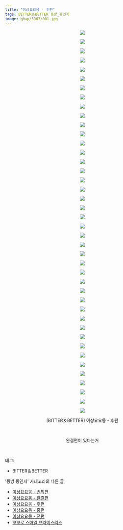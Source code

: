 ```yaml
---
title: "이상요요몽 - 후편"
tags: BITTER＆BETTER 동방_동인지
image: ghap/3067/001.jpg
---
```

<div class="article">
<p style="text-align: center; clear: none; float: none;"><img src="{{ site.nasurl }}/ghap/3067/001.jpg"/></p>
<p style="text-align: center; clear: none; float: none;"><img src="{{ site.nasurl }}/ghap/3067/002.jpg"/></p>
<p style="text-align: center; clear: none; float: none;"><img src="{{ site.nasurl }}/ghap/3067/003.jpg"/></p>
<p style="text-align: center; clear: none; float: none;"><img src="{{ site.nasurl }}/ghap/3067/004.jpg"/></p>
<p style="text-align: center; clear: none; float: none;"><img src="{{ site.nasurl }}/ghap/3067/005.jpg"/></p>
<p style="text-align: center; clear: none; float: none;"><img src="{{ site.nasurl }}/ghap/3067/006.jpg"/></p>
<p style="text-align: center; clear: none; float: none;"><img src="{{ site.nasurl }}/ghap/3067/007.jpg"/></p>
<p style="text-align: center; clear: none; float: none;"><img src="{{ site.nasurl }}/ghap/3067/008.jpg"/></p>
<p style="text-align: center; clear: none; float: none;"><img src="{{ site.nasurl }}/ghap/3067/009.jpg"/></p>
<p style="text-align: center; clear: none; float: none;"><img src="{{ site.nasurl }}/ghap/3067/010.jpg"/></p>
<p style="text-align: center; clear: none; float: none;"><img src="{{ site.nasurl }}/ghap/3067/011.jpg"/></p>
<p style="text-align: center; clear: none; float: none;"><img src="{{ site.nasurl }}/ghap/3067/012.jpg"/></p>
<p style="text-align: center; clear: none; float: none;"><img src="{{ site.nasurl }}/ghap/3067/013.jpg"/></p>
<p style="text-align: center; clear: none; float: none;"><img src="{{ site.nasurl }}/ghap/3067/014.jpg"/></p>
<p style="text-align: center; clear: none; float: none;"><img src="{{ site.nasurl }}/ghap/3067/015.jpg"/></p>
<p style="text-align: center; clear: none; float: none;"><img src="{{ site.nasurl }}/ghap/3067/016.jpg"/></p>
<p style="text-align: center; clear: none; float: none;"><img src="{{ site.nasurl }}/ghap/3067/017.jpg"/></p>
<p style="text-align: center; clear: none; float: none;"><img src="{{ site.nasurl }}/ghap/3067/018.jpg"/></p>
<p style="text-align: center; clear: none; float: none;"><img src="{{ site.nasurl }}/ghap/3067/019.jpg"/></p>
<p style="text-align: center; clear: none; float: none;"><img src="{{ site.nasurl }}/ghap/3067/020.jpg"/></p>
<p style="text-align: center; clear: none; float: none;"><img src="{{ site.nasurl }}/ghap/3067/021.jpg"/></p>
<p style="text-align: center; clear: none; float: none;"><img src="{{ site.nasurl }}/ghap/3067/022.jpg"/></p>
<p style="text-align: center; clear: none; float: none;"><img src="{{ site.nasurl }}/ghap/3067/023.jpg"/></p>
<p style="text-align: center; clear: none; float: none;"><img src="{{ site.nasurl }}/ghap/3067/024.jpg"/></p>
<p style="text-align: center; clear: none; float: none;"><img src="{{ site.nasurl }}/ghap/3067/025.jpg"/></p>
<p style="text-align: center; clear: none; float: none;"><img src="{{ site.nasurl }}/ghap/3067/026.jpg"/></p>
<p style="text-align: center; clear: none; float: none;"><img src="{{ site.nasurl }}/ghap/3067/027.jpg"/></p>
<p style="text-align: center; clear: none; float: none;"><img src="{{ site.nasurl }}/ghap/3067/028.jpg"/></p>
<p style="text-align: center; clear: none; float: none;"><img src="{{ site.nasurl }}/ghap/3067/029.jpg"/></p>
<p style="text-align: center; clear: none; float: none;"><img src="{{ site.nasurl }}/ghap/3067/030.jpg"/></p>
<p style="text-align: center; clear: none; float: none;"><img src="{{ site.nasurl }}/ghap/3067/031.jpg"/></p>
<p style="text-align: center; clear: none; float: none;"><img src="{{ site.nasurl }}/ghap/3067/032.jpg"/></p>
<p style="text-align: center; clear: none; float: none;"><img src="{{ site.nasurl }}/ghap/3067/033.jpg"/></p>
<p style="text-align: center; clear: none; float: none;"><img src="{{ site.nasurl }}/ghap/3067/034.jpg"/></p>
<p style="text-align: center; clear: none; float: none;"><img src="{{ site.nasurl }}/ghap/3067/035.jpg"/></p>
<p style="text-align: center; clear: none; float: none;"><img src="{{ site.nasurl }}/ghap/3067/036.jpg"/></p>
<p style="text-align: center; clear: none; float: none;"><img src="{{ site.nasurl }}/ghap/3067/037.jpg"/></p>
<p style="text-align: center; clear: none; float: none;"><img src="{{ site.nasurl }}/ghap/3067/038.jpg"/></p>
<p style="text-align: center; clear: none; float: none;"><img src="{{ site.nasurl }}/ghap/3067/039.jpg"/></p>
<p style="text-align: center; clear: none; float: none;"><img src="{{ site.nasurl }}/ghap/3067/040.jpg"/></p>
<p style="text-align: center; clear: none; float: none;"><img src="{{ site.nasurl }}/ghap/3067/041.jpg"/></p>
<p style="text-align: center; clear: none; float: none;"><img src="{{ site.nasurl }}/ghap/3067/042.jpg"/></p>
<p style="text-align: center; clear: none; float: none;">[BITTER＆BETTER] 이상요요몽 - 후편</p>
<p style="text-align: center; clear: none; float: none;"><br/></p>
<p style="text-align: center; clear: none; float: none;">완결편이 있다는거</p>
<p><br/></p>
</div><div class="tagTrail">
<p>태그: </p>
<ul>
<li>BITTER＆BETTER</li>
</ul>
</div><div class="another">
<p>'동방 동인지' 카테고리의 다른 글</p>
<ul>
<li><a href="/2017-01-05-ghap_3069">이상요요몽 - 번외편</a></li>
<li><a href="/2017-01-05-ghap_3068">이상요요몽 - 완결편</a></li>
<li><a href="/2017-01-05-ghap_3067">이상요요몽 - 후편</a></li>
<li><a href="/2017-01-05-ghap_3066">이상요요몽 - 중편</a></li>
<li><a href="/2017-01-05-ghap_3065">이상요요몽 - 전편</a></li>
<li><a href="/2017-01-05-ghap_3064">코코로 스마일 프라이스리스</a></li>
</ul>
</div><div class="cb_module cb_fluid">
<div class="cb_wrt cb_profile">
</div><!-- commentList close -->
</div>